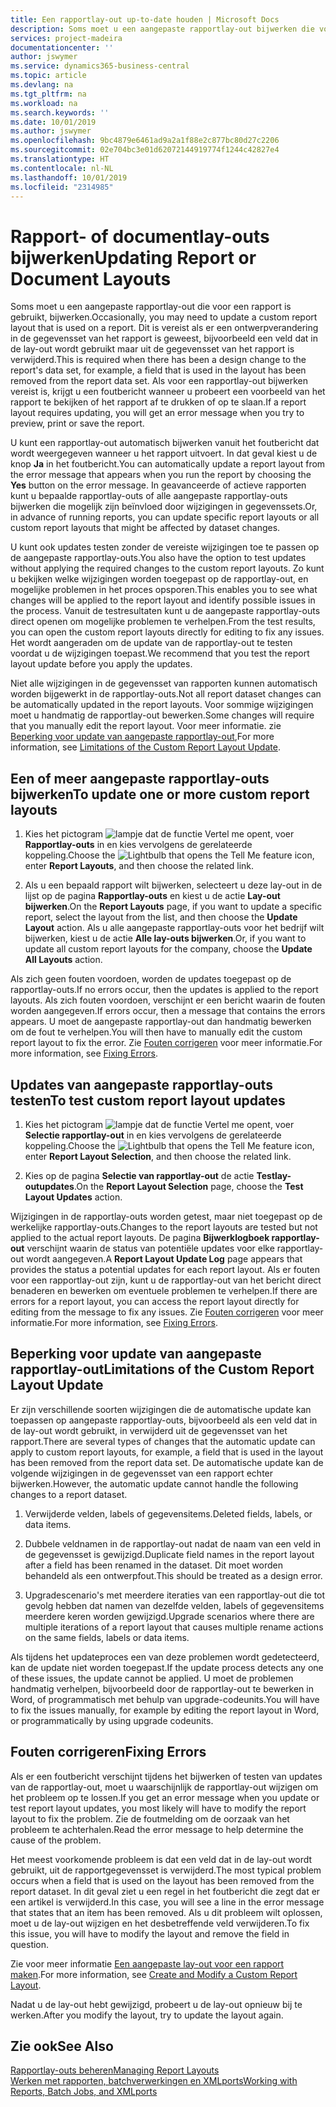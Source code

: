 ```yaml
---
title: Een rapportlay-out up-to-date houden | Microsoft Docs
description: Soms moet u een aangepaste rapportlay-out bijwerken die voor een rapport wordt gebruikt. Dit is vereist als er een ontwerpverandering in de gegevensset van het rapport is geweest, bijvoorbeeld een veld dat in de lay-out wordt gebruikt maar uit de gegevensset van het rapport is verwijderd.
services: project-madeira
documentationcenter: ''
author: jswymer
ms.service: dynamics365-business-central
ms.topic: article
ms.devlang: na
ms.tgt_pltfrm: na
ms.workload: na
ms.search.keywords: ''
ms.date: 10/01/2019
ms.author: jswymer
ms.openlocfilehash: 9bc4879e6461ad9a2a1f88e2c877bc80d27c2206
ms.sourcegitcommit: 02e704bc3e01d62072144919774f1244c42827e4
ms.translationtype: HT
ms.contentlocale: nl-NL
ms.lasthandoff: 10/01/2019
ms.locfileid: "2314985"
---
```

# <a name="updating-report-or-document-layouts"></a><span data-ttu-id="59520-104">Rapport- of documentlay-outs bijwerken</span><span class="sxs-lookup"><span data-stu-id="59520-104">Updating Report or Document Layouts</span></span>
<span data-ttu-id="59520-105">Soms moet u een aangepaste rapportlay-out die voor een rapport is gebruikt, bijwerken.</span><span class="sxs-lookup"><span data-stu-id="59520-105">Occasionally, you may need to update a custom report layout that is used on a report.</span></span> <span data-ttu-id="59520-106">Dit is vereist als er een ontwerpverandering in de gegevensset van het rapport is geweest, bijvoorbeeld een veld dat in de lay-out wordt gebruikt maar uit de gegevensset van het rapport is verwijderd.</span><span class="sxs-lookup"><span data-stu-id="59520-106">This is required when there has been a design change to the report's data set, for example, a field that is used in the layout has been removed from the report data set.</span></span> <span data-ttu-id="59520-107">Als voor een rapportlay-out bijwerken vereist is, krijgt u een foutbericht wanneer u probeert een voorbeeld van het rapport te bekijken of het rapport af te drukken of op te slaan.</span><span class="sxs-lookup"><span data-stu-id="59520-107">If a report layout requires updating, you will get an error message when you try to preview, print or save the report.</span></span>  

<span data-ttu-id="59520-108">U kunt een rapportlay-out automatisch bijwerken vanuit het foutbericht dat wordt weergegeven wanneer u het rapport uitvoert. In dat geval kiest u de knop **Ja** in het foutbericht.</span><span class="sxs-lookup"><span data-stu-id="59520-108">You can automatically update a report layout from the error message that appears when you run the report by choosing the **Yes** button on the error message.</span></span> <span data-ttu-id="59520-109">In geavanceerde of actieve rapporten kunt u bepaalde rapportlay-outs of alle aangepaste rapportlay-outs bijwerken die mogelijk zijn beïnvloed door wijzigingen in gegevenssets.</span><span class="sxs-lookup"><span data-stu-id="59520-109">Or, in advance of running reports, you can update specific report layouts or all custom report layouts that might be affected by dataset changes.</span></span>  

<span data-ttu-id="59520-110">U kunt ook updates testen zonder de vereiste wijzigingen toe te passen op de aangepaste rapportlay-outs.</span><span class="sxs-lookup"><span data-stu-id="59520-110">You also have the option to test updates without applying the required changes to the custom report layouts.</span></span> <span data-ttu-id="59520-111">Zo kunt u bekijken welke wijzigingen worden toegepast op de rapportlay-out, en mogelijke problemen in het proces opsporen.</span><span class="sxs-lookup"><span data-stu-id="59520-111">This enables you to see what changes will be applied to the report layout and identify possible issues in the process.</span></span> <span data-ttu-id="59520-112">Vanuit de testresultaten kunt u de aangepaste rapportlay-outs direct openen om mogelijke problemen te verhelpen.</span><span class="sxs-lookup"><span data-stu-id="59520-112">From the test results, you can open the custom report layouts directly for editing to fix any issues.</span></span> <span data-ttu-id="59520-113">Het wordt aangeraden om de update van de rapportlay-out te testen voordat u de wijzigingen toepast.</span><span class="sxs-lookup"><span data-stu-id="59520-113">We recommend that you test the report layout update before you apply the updates.</span></span>  

<span data-ttu-id="59520-114">Niet alle wijzigingen in de gegevensset van rapporten kunnen automatisch worden bijgewerkt in de rapportlay-outs.</span><span class="sxs-lookup"><span data-stu-id="59520-114">Not all report dataset changes can be automatically updated in the report layouts.</span></span> <span data-ttu-id="59520-115">Voor sommige wijzigingen moet u handmatig de rapportlay-out bewerken.</span><span class="sxs-lookup"><span data-stu-id="59520-115">Some changes will require that you manually edit the report layout.</span></span> <span data-ttu-id="59520-116">Voor meer informatie. zie [Beperking voor update van aangepaste rapportlay-out](ui-update-report-layouts.md#UpdateLimitations),</span><span class="sxs-lookup"><span data-stu-id="59520-116">For more information, see [Limitations of the Custom Report Layout Update](ui-update-report-layouts.md#UpdateLimitations).</span></span>  

## <a name="to-update-one-or-more-custom-report-layouts"></a><span data-ttu-id="59520-117">Een of meer aangepaste rapportlay-outs bijwerken</span><span class="sxs-lookup"><span data-stu-id="59520-117">To update one or more custom report layouts</span></span>  

1.  <span data-ttu-id="59520-118">Kies het pictogram ![lampje dat de functie Vertel me opent](media/ui-search/search_small.png "Vertel me wat u wilt doen"), voer **Rapportlay-outs** in en kies vervolgens de gerelateerde koppeling.</span><span class="sxs-lookup"><span data-stu-id="59520-118">Choose the ![Lightbulb that opens the Tell Me feature](media/ui-search/search_small.png "Tell me what you want to do") icon, enter **Report Layouts**, and then choose the related link.</span></span>  

2.  <span data-ttu-id="59520-119">Als u een bepaald rapport wilt bijwerken, selecteert u deze lay-out in de lijst op de pagina **Rapportlay-outs** en kiest u de actie **Lay-out bijwerken**.</span><span class="sxs-lookup"><span data-stu-id="59520-119">On the **Report Layouts** page, if you want to update a specific report, select the layout from the list, and then choose the **Update Layout** action.</span></span> <span data-ttu-id="59520-120">Als u alle aangepaste rapportlay-outs voor het bedrijf wilt bijwerken, kiest u de actie **Alle lay-outs bijwerken**.</span><span class="sxs-lookup"><span data-stu-id="59520-120">Or, if you want to update all custom report layouts for the company, choose the **Update All Layouts** action.</span></span>  

<span data-ttu-id="59520-121">Als zich geen fouten voordoen, worden de updates toegepast op de rapportlay-outs.</span><span class="sxs-lookup"><span data-stu-id="59520-121">If no errors occur, then the updates is applied to the report layouts.</span></span> <span data-ttu-id="59520-122">Als zich fouten voordoen, verschijnt er een bericht waarin de fouten worden aangegeven.</span><span class="sxs-lookup"><span data-stu-id="59520-122">If errors occur, then a message that contains the errors appears.</span></span> <span data-ttu-id="59520-123">U moet de aangepaste rapportlay-out dan handmatig bewerken om de fout te verhelpen.</span><span class="sxs-lookup"><span data-stu-id="59520-123">You will then have to manually edit the custom report layout to fix the error.</span></span> <span data-ttu-id="59520-124">Zie [Fouten corrigeren](ui-update-report-layouts.md#FixErrors) voor meer informatie.</span><span class="sxs-lookup"><span data-stu-id="59520-124">For more information, see [Fixing Errors](ui-update-report-layouts.md#FixErrors).</span></span>  

## <a name="to-test-custom-report-layout-updates"></a><span data-ttu-id="59520-125">Updates van aangepaste rapportlay-outs testen</span><span class="sxs-lookup"><span data-stu-id="59520-125">To test custom report layout updates</span></span>  

1.  <span data-ttu-id="59520-126">Kies het pictogram ![lampje dat de functie Vertel me opent](media/ui-search/search_small.png "Vertel me wat u wilt doen"), voer **Selectie rapportlay-out** in en kies vervolgens de gerelateerde koppeling.</span><span class="sxs-lookup"><span data-stu-id="59520-126">Choose the ![Lightbulb that opens the Tell Me feature](media/ui-search/search_small.png "Tell me what you want to do") icon, enter **Report Layout Selection**, and then choose the related link.</span></span>  

2.  <span data-ttu-id="59520-127">Kies op de pagina **Selectie van rapportlay-out** de actie **Testlay-outupdates**.</span><span class="sxs-lookup"><span data-stu-id="59520-127">On the **Report Layout Selection** page, choose the **Test Layout Updates** action.</span></span>  

 <span data-ttu-id="59520-128">Wijzigingen in de rapportlay-outs worden getest, maar niet toegepast op de werkelijke rapportlay-outs.</span><span class="sxs-lookup"><span data-stu-id="59520-128">Changes to the report layouts are tested but not applied to the actual report layouts.</span></span> <span data-ttu-id="59520-129">De pagina **Bijwerklogboek rapportlay-out** verschijnt waarin de status van potentiële updates voor elke rapportlay-out wordt aangegeven.</span><span class="sxs-lookup"><span data-stu-id="59520-129">A **Report Layout Update Log** page appears that provides the status a potential updates for each report layout.</span></span> <span data-ttu-id="59520-130">Als er fouten voor een rapportlay-out zijn, kunt u de rapportlay-out van het bericht direct benaderen en bewerken om eventuele problemen te verhelpen.</span><span class="sxs-lookup"><span data-stu-id="59520-130">If there are errors for a report layout, you can access the report layout directly for editing from the message to fix any issues.</span></span> <span data-ttu-id="59520-131">Zie [Fouten corrigeren](ui-update-report-layouts.md#FixErrors) voor meer informatie.</span><span class="sxs-lookup"><span data-stu-id="59520-131">For more information, see [Fixing Errors](ui-update-report-layouts.md#FixErrors).</span></span>  

##  <a name="UpdateLimitations"></a> <span data-ttu-id="59520-132">Beperking voor update van aangepaste rapportlay-out</span><span class="sxs-lookup"><span data-stu-id="59520-132">Limitations of the Custom Report Layout Update</span></span>  
 <span data-ttu-id="59520-133">Er zijn verschillende soorten wijzigingen die de automatische update kan toepassen op aangepaste rapportlay-outs, bijvoorbeeld als een veld dat in de lay-out wordt gebruikt, in verwijderd uit de gegevensset van het rapport.</span><span class="sxs-lookup"><span data-stu-id="59520-133">There are several types of changes that the automatic update can apply to custom report layouts, for example, a field that is used in the layout has been removed from the report data set.</span></span> <span data-ttu-id="59520-134">De automatische update kan de volgende wijzigingen in de gegevensset van een rapport echter bijwerken.</span><span class="sxs-lookup"><span data-stu-id="59520-134">However, the automatic update cannot handle the following changes to a report dataset.</span></span>  

1.  <span data-ttu-id="59520-135">Verwijderde velden, labels of gegevensitems.</span><span class="sxs-lookup"><span data-stu-id="59520-135">Deleted fields, labels, or data items.</span></span>  

2.  <span data-ttu-id="59520-136">Dubbele veldnamen in de rapportlay-out nadat de naam van een veld in de gegevensset is gewijzigd.</span><span class="sxs-lookup"><span data-stu-id="59520-136">Duplicate field names in the report layout after a field has been renamed in the dataset.</span></span> <span data-ttu-id="59520-137">Dit moet worden behandeld als een ontwerpfout.</span><span class="sxs-lookup"><span data-stu-id="59520-137">This should be treated as a design error.</span></span>  

3.  <span data-ttu-id="59520-138">Upgradescenario's met meerdere iteraties van een rapportlay-out die tot gevolg hebben dat namen van dezelfde velden, labels of gegevensitems meerdere keren worden gewijzigd.</span><span class="sxs-lookup"><span data-stu-id="59520-138">Upgrade scenarios where there are multiple iterations of a report layout that causes multiple rename actions on the same fields, labels or data items.</span></span>  

 <span data-ttu-id="59520-139">Als tijdens het updateproces een van deze problemen wordt gedetecteerd, kan de update niet worden toegepast.</span><span class="sxs-lookup"><span data-stu-id="59520-139">If the update process detects any one of these issues, the update cannot be applied.</span></span> <span data-ttu-id="59520-140">U moet de problemen handmatig verhelpen, bijvoorbeeld door de rapportlay-out te bewerken in Word, of programmatisch met behulp van upgrade-codeunits.</span><span class="sxs-lookup"><span data-stu-id="59520-140">You will have to fix the issues manually, for example by editing the report layout in Word, or programmatically by using upgrade codeunits.</span></span>  

##  <a name="FixErrors"></a> <span data-ttu-id="59520-141">Fouten corrigeren</span><span class="sxs-lookup"><span data-stu-id="59520-141">Fixing Errors</span></span>  
 <span data-ttu-id="59520-142">Als er een foutbericht verschijnt tijdens het bijwerken of testen van updates van de rapportlay-out, moet u waarschijnlijk de rapportlay-out wijzigen om het probleem op te lossen.</span><span class="sxs-lookup"><span data-stu-id="59520-142">If you get an error message when you update or test report layout updates, you most likely will have to modify the report layout to fix the problem.</span></span> <span data-ttu-id="59520-143">Zie de foutmelding om de oorzaak van het probleem te achterhalen.</span><span class="sxs-lookup"><span data-stu-id="59520-143">Read the error message to help determine the cause of the problem.</span></span>  

 <span data-ttu-id="59520-144">Het meest voorkomende probleem is dat een veld dat in de lay-out wordt gebruikt, uit de rapportgegevensset is verwijderd.</span><span class="sxs-lookup"><span data-stu-id="59520-144">The most typical problem occurs when a field that is used on the layout has been removed from the report dataset.</span></span> <span data-ttu-id="59520-145">In dit geval ziet u een regel in het foutbericht die zegt dat er een artikel is verwijderd.</span><span class="sxs-lookup"><span data-stu-id="59520-145">In this case, you will see a line in the error message that states that an item has been removed.</span></span> <span data-ttu-id="59520-146">Als u dit probleem wilt oplossen, moet u de lay-out wijzigen en het desbetreffende veld verwijderen.</span><span class="sxs-lookup"><span data-stu-id="59520-146">To fix this issue, you will have to modify the layout and remove the field in question.</span></span>  

 <span data-ttu-id="59520-147">Zie voor meer informatie [Een aangepaste lay-out voor een rapport maken](ui-how-create-custom-report-layout.md#ModifyCustomLayout).</span><span class="sxs-lookup"><span data-stu-id="59520-147">For more information, see [Create and Modify a Custom Report Layout](ui-how-create-custom-report-layout.md#ModifyCustomLayout).</span></span>  

 <span data-ttu-id="59520-148">Nadat u de lay-out hebt gewijzigd, probeert u de lay-out opnieuw bij te werken.</span><span class="sxs-lookup"><span data-stu-id="59520-148">After you modify the layout, try to update the layout again.</span></span>  

## <a name="see-also"></a><span data-ttu-id="59520-149">Zie ook</span><span class="sxs-lookup"><span data-stu-id="59520-149">See Also</span></span>  
 [<span data-ttu-id="59520-150">Rapportlay-outs beheren</span><span class="sxs-lookup"><span data-stu-id="59520-150">Managing Report Layouts</span></span>](ui-manage-report-layouts.md)  
 [<span data-ttu-id="59520-151">Werken met rapporten, batchverwerkingen en XMLports</span><span class="sxs-lookup"><span data-stu-id="59520-151">Working with Reports, Batch Jobs, and XMLports</span></span>](ui-work-report.md)  
